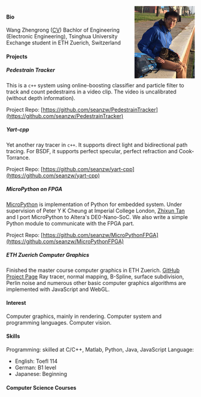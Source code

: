 <style type="text/css">
#photo {
    /*display: inline-block;*/
    position: relative;
   	float: right;
    width: 32%;
}
</style>

<div id = "photo"><img src = "./img/photo.png" alt = "He is not here"></div>

<style type="text/css">
.img {
    display: inline-block;
    width: 32%;
}
</style>

#### Bio
Wang Zhengrong ([CV](./CV/CV_eng.pdf))
Bachlor of Engineering (Electronic Engineering), Tsinghua University
Exchange student in ETH Zuerich, Switzerland

#### Projects

##### Pedestrain Tracker
This is a `c++` system using online-boosting classifier and particle filter to track and count pedestrains in a video clip. The video is uncalibrated (without depth information).

Project Repo: [https://github.com/seanzw/PedestrainTracker](https://github.com/seanzw/PedestrainTracker)

##### Yart-cpp
Yet another ray tracer in `c++`. It supports direct light and bidirectional path tracing. For BSDF, it supports perfect specular, perfect refraction and Cook-Torrance.

Project Repo: [https://github.com/seanzw/yart-cpp](https://github.com/seanzw/yart-cpp)

<!-- <div class = "img"><img src = "./img/yart-indirect-bi.png" alt = "something is wrong...:"></div> -->
<!-- <div class = "img"><img src = "./img/yart-cornell-box.png" alt = "something is wrong...:"></div> -->
<!-- <div class = "img"><img src = "./img/yart-stanford-dragon.png" alt = "something is wrong...:"></div> -->

##### MicroPython on FPGA
[MicroPython](https://github.com/micropython/micropython) is implementation of Python for embedded system. Under supervision of Peter Y K Cheung at Imperial College London, [Zhixun Tan](https://github.com/phisiart) and I port MicroPython to Altera's DE0-Nano-SoC. We also write a simple Python module to communicate with the FPGA part.

Project Repo: [https://github.com/seanzw/MicroPythonFPGA](https://github.com/seanzw/MicroPythonFPGA)

##### ETH Zuerich Computer Graphics
Finished the master course computer graphics in ETH Zuerich. [GitHub Project Page](https://seanzw.github.io/ETHZ-CG-2014)
Ray tracer, normal mapping, B-Spline, surface subdivision, Perlin noise and numerous other basic computer graphics algorithms are implemented with JavaScript and WebGL.

<!-- <div class = "img"><img src = "./img/CG-NormalMapping.png" alt = "something is wrong...:"></div> -->
<!-- <div class = "img"><img src = "./img/CG-Opacity.png" alt = "something is wrong...:"></div> -->
<!-- <div class = "img"><img src = "./img/CG-Marble.png" alt = "something is wrong...:"></div> -->

#### Interest
Computer graphics, mainly in rendering.
Computer system and programming languages.
Computer vision.

#### Skills
Programming: skilled at C/C++, Matlab, Python, Java, JavaScript
Language: 
- English: Toefl 114
- German: B1 level
- Japanese: Beginning

#### Computer Science Courses

